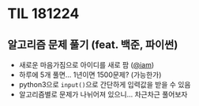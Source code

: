 # TIL 181224

## 알고리즘 문제 풀기 (feat. 백준, 파이썬)

* 새로운 마음가짐으로 아이디를 새로 팜 ([@iam](https://www.acmicpc.net/user/iam))
* 하루에 5개 풀면... 1년이면 1500문제? (가능한가)
* python3으로 `input()`으로 간단하게 입력값을 받을 수 있음
* 알고리즘별로 문제가 나뉘어져 있으니... 차근차근 풀어보자
